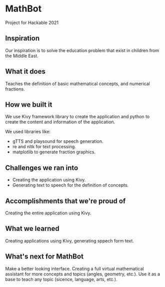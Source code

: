 # MathBot
Project for Hackable 2021

## Inspiration
Our inspiration is to solve the education problem that exist in children from the Middle East.

## What it does
Teaches the definition of basic mathematical concepts, and numerical fractions. 

## How we built it
We use Kivy framework library to create the application and python to create the content and information of the application. 

We used libraries like:
- gTTS and playsound for speech generation.
- re and nltk for text processing.
- matplotlib to generate fraction graphics.  

## Challenges we ran into
- Creating the application using Kivy.
- Generating text to speech for the definition of concepts.

## Accomplishments that we're proud of
Creating the entire application using Kivy.

## What we learned
Creating applications using Kivy, generating sppech form text.

## What's next for MathBot
Make a better looking interface.
Creating a full virtual mathematical assistant for more concepts and topics (angles, geometry, etc.).
Use it as a base to teach any topic (sicence, language, arts, etc.).
